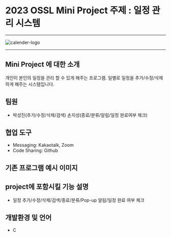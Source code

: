 # 2023 OSSL Mini Project 주제 : 일정 관리 시스템
___
![calender-logo](https://user-images.githubusercontent.com/130471388/236680117-3004488d-02e7-402d-b58f-76f7516f6d99.png)
___

## Mini Project 에 대한 소개
개인이 본인의 일정을 관리 할 수 있게 해주는 프로그램. 일별로 일정을 추가/수정/삭제 하게 해주는 시스템입니다.

## 팀원
- 박성진(추가/수정/삭제/검색) 손지성(종료/분류/알림/일정 완료여부 체크)

## 협업 도구
- Messaging: Kakaotalk, Zoom
- Code Sharing: Github

## 기존 프로그램 예시 이미지

## project에 포함시킬 기능 설명
- 일정 추가/수정/삭제/검색/종료/분류/Pop-up 알림/일정 완료 여부 체크

## 개발환경 및 언어
- C
